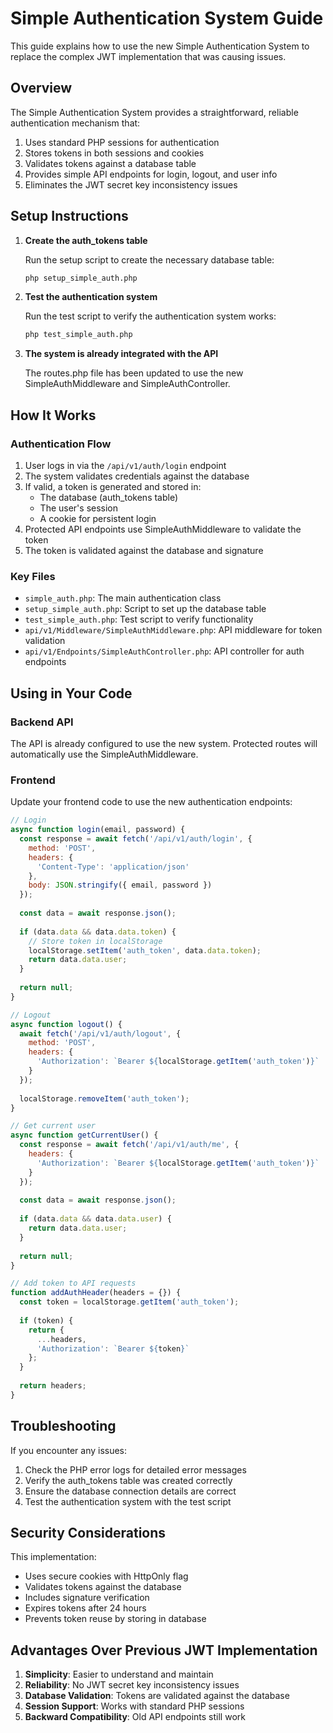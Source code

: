 # Simple Authentication System Guide

This guide explains how to use the new Simple Authentication System to replace the complex JWT implementation that was causing issues.

## Overview

The Simple Authentication System provides a straightforward, reliable authentication mechanism that:

1. Uses standard PHP sessions for authentication
2. Stores tokens in both sessions and cookies
3. Validates tokens against a database table
4. Provides simple API endpoints for login, logout, and user info
5. Eliminates the JWT secret key inconsistency issues

## Setup Instructions

1. **Create the auth_tokens table**

   Run the setup script to create the necessary database table:

   ```bash
   php setup_simple_auth.php
   ```

2. **Test the authentication system**

   Run the test script to verify the authentication system works:

   ```bash
   php test_simple_auth.php
   ```

3. **The system is already integrated with the API**

   The routes.php file has been updated to use the new SimpleAuthMiddleware and SimpleAuthController.

## How It Works

### Authentication Flow

1. User logs in via the `/api/v1/auth/login` endpoint
2. The system validates credentials against the database
3. If valid, a token is generated and stored in:
   - The database (auth_tokens table)
   - The user's session
   - A cookie for persistent login
4. Protected API endpoints use SimpleAuthMiddleware to validate the token
5. The token is validated against the database and signature

### Key Files

- `simple_auth.php`: The main authentication class
- `setup_simple_auth.php`: Script to set up the database table
- `test_simple_auth.php`: Test script to verify functionality
- `api/v1/Middleware/SimpleAuthMiddleware.php`: API middleware for token validation
- `api/v1/Endpoints/SimpleAuthController.php`: API controller for auth endpoints

## Using in Your Code

### Backend API

The API is already configured to use the new system. Protected routes will automatically use the SimpleAuthMiddleware.

### Frontend

Update your frontend code to use the new authentication endpoints:

```javascript
// Login
async function login(email, password) {
  const response = await fetch('/api/v1/auth/login', {
    method: 'POST',
    headers: {
      'Content-Type': 'application/json'
    },
    body: JSON.stringify({ email, password })
  });
  
  const data = await response.json();
  
  if (data.data && data.data.token) {
    // Store token in localStorage
    localStorage.setItem('auth_token', data.data.token);
    return data.data.user;
  }
  
  return null;
}

// Logout
async function logout() {
  await fetch('/api/v1/auth/logout', {
    method: 'POST',
    headers: {
      'Authorization': `Bearer ${localStorage.getItem('auth_token')}`
    }
  });
  
  localStorage.removeItem('auth_token');
}

// Get current user
async function getCurrentUser() {
  const response = await fetch('/api/v1/auth/me', {
    headers: {
      'Authorization': `Bearer ${localStorage.getItem('auth_token')}`
    }
  });
  
  const data = await response.json();
  
  if (data.data && data.data.user) {
    return data.data.user;
  }
  
  return null;
}

// Add token to API requests
function addAuthHeader(headers = {}) {
  const token = localStorage.getItem('auth_token');
  
  if (token) {
    return {
      ...headers,
      'Authorization': `Bearer ${token}`
    };
  }
  
  return headers;
}
```

## Troubleshooting

If you encounter any issues:

1. Check the PHP error logs for detailed error messages
2. Verify the auth_tokens table was created correctly
3. Ensure the database connection details are correct
4. Test the authentication system with the test script

## Security Considerations

This implementation:

- Uses secure cookies with HttpOnly flag
- Validates tokens against the database
- Includes signature verification
- Expires tokens after 24 hours
- Prevents token reuse by storing in database

## Advantages Over Previous JWT Implementation

1. **Simplicity**: Easier to understand and maintain
2. **Reliability**: No JWT secret key inconsistency issues
3. **Database Validation**: Tokens are validated against the database
4. **Session Support**: Works with standard PHP sessions
5. **Backward Compatibility**: Old API endpoints still work